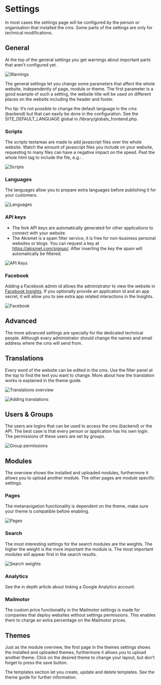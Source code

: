 # Settings

In most cases the settings page will be configured by the person or organisation that installed the cms. Some parts of the settings are only for technical modifications.

## General

At the top of the general settings you get warnings about important parts that aren't configured yet.

![Warnings](./assets/settings_warnings.png)

The general settings let you change some parameters that affect the whole website, independently of page, module or theme. The first parameter is a good example of such a setting, the website title will be used on different places on the website including the header and footer.

Pro tip: It’s not possible to change the default language in the cms (backend) but that can easily be done in the configuration. See the SITE_DEFAULT_LANGUAGE global in /library/globals_frontend.php.

### Scripts

The scripts textareas are made to add javascript files over the whole website. Watch the amount of javascript files you include on your website, requesting to many files can have a negative impact on the speed. Past the whole html tag to include the file, e.g.: <script src="javascript.js"></script>.

![Scripts](./assets/settings_general_scripts.png)

### Languages

The languages allow you to prepare extra languages before publishing it for your customers.

![Languages](./assets/settings_general_languages.png)

### API keys

* The fork API keys are automatically generated for other applications to connect with your website.
* The Akismet is a spam filter service, it is free for non-business personal websites or blogs. You can request a key at https://akismet.com/signup/. After inserting the key the spam will automatically be filtered.

![API Keys](./assets/settings_general_apikeys.png)

### Facebook

Adding a Facebook admin id allows the administrator to view the website in [Facebook Insights](https://www.facebook.com/insights/). If you optionally provide an application id and an app secret, it will allow you to see extra app related interactions in the Insights.

![Facebook](./assets/settings_general_facebook.png)

## Advanced

The more advanced settings are specially for the dedicated technical people. Although every administrator should change the names and email address where the cms will send from.

## Translations

Every word of the website can be edited in the cms. Use the filter panel at the top to find the text you want to change. More about how the translation works is explained in the theme guide.

![Translations overview](./assets/settings_translations_overview.png)

![Adding translations](./assets/settings_translations_add.png)

## Users & Groups

The users are logins that can be used to access the cms (backend) or the API. The best case is that every person or application has his own login. The permissions of these users are set by groups.

![Group permissions](./assets/settings_users_permissions.png)

## Modules

The overview shows the installed and uploaded modules, furthermore it allows you to upload another module. The other pages are module specific settings.

### Pages

The metanavigation functionality is dependent on the theme, make sure your theme is compatible before enabling.

![Pages](./assets/settings_pages_meta.png)

### Search

The most interesting settings for the search modules are the weights. The higher the weight is the more important the module is. The most important modules will appear first in the search results.

![Search weights](./assets/settings_search_weight.png)

### Analytics

See the in depth article about linking a Google Analytics account.

### Mailmotor

The custom price functionality in the Mailmotor settings is made for companies that deploy websites without settings permissions. This enables them to charge an extra percentage on the Mailmotor prices.

## Themes

Just as the module overview, the first page in the themes settings shows the installed and uploaded themes, furthermore it allows you to upload another theme. Click on the desired theme to change your layout, but don’t forget to press the save button.

The templates section let you create, update and delete templates. See the theme guide for further information.
